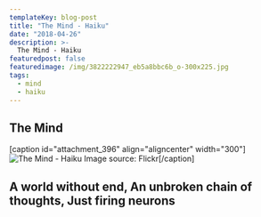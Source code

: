 ```yaml
---
templateKey: blog-post
title: "The Mind - Haiku"
date: "2018-04-26"
description: >-
  The Mind - Haiku
featuredpost: false
featuredimage: /img/3822222947_eb5a8bbc6b_o-300x225.jpg
tags:
  - mind
  - haiku
---
```


## The Mind

\[caption id="attachment\_396" align="aligncenter" width="300"\]![The Mind - Haiku](https://stefantesoi.com/wp-content/uploads/2018/04/3822222947_eb5a8bbc6b_o-300x225.jpg) Image source: Flickr\[/caption\]

## A world without end, An unbroken chain of thoughts, Just firing neurons
